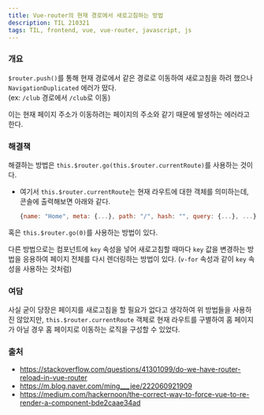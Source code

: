 ```yaml
---
title: Vue-router의 현재 경로에서 새로고침하는 방법
description: TIL 210321
tags: TIL, frontend, vue, vue-router, javascript, js
---
```


### 개요

`$router.push()`를 통해 현재 경로에서 같은 경로로 이동하여 새로고침을 하려 했으나 `NavigationDuplicated` 에러가 떴다.  
(ex: `/club` 경로에서 `/club`로 이동)

이는 현재 페이지 주소가 이동하려는 페이지의 주소와 같기 때문에 발생하는 에러라고 한다.

### 해결책

해결하는 방법은 `this.$router.go(this.$router.currentRoute)`를 사용하는 것이다.
- 여기서 `this.$router.currentRoute`는 현재 라우트에 대한 객체를 의미하는데, 콘솔에 출력해보면 아래와 같다.
  ```js
  {name: "Home", meta: {...}, path: "/", hash: "", query: {...}, ...}
  ```

혹은 `this.$router.go(0)`를 사용하는 방법이 있다.

다른 방법으로는 컴포넌트에 `key` 속성을 넣어 새로고침할 때마다 `key` 값을 변경하는 방법을 응용하여 페이지 전체를 다시 렌더링하는 방법이 있다. (`v-for` 속성과 같이 `key` 속성을 사용하는 것처럼)

### 여담

사실 굳이 당장은 페이지를 새로고침을 할 필요가 없다고 생각하여 위 방법들을 사용하진 않았지만, `this.$router.currentRoute` 객체로 현재 라우트를 구별하여 홈 페이지가 아닐 경우 홈 페이지로 이동하는 로직을 구성할 수 있었다.

### 출처

- https://stackoverflow.com/questions/41301099/do-we-have-router-reload-in-vue-router
- https://m.blog.naver.com/ming___jee/222060921909
- https://medium.com/hackernoon/the-correct-way-to-force-vue-to-re-render-a-component-bde2caae34ad
